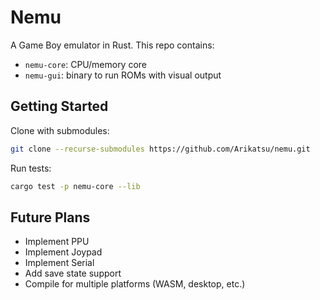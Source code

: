 # Nemu

A Game Boy emulator in Rust. This repo contains:

- `nemu-core`: CPU/memory core
- `nemu-gui`: binary to run ROMs with visual output

## Getting Started

Clone with submodules:

```bash
git clone --recurse-submodules https://github.com/Arikatsu/nemu.git
```

Run tests:
```bash
cargo test -p nemu-core --lib
```

## Future Plans

- Implement PPU
- Implement Joypad
- Implement Serial
- Add save state support
- Compile for multiple platforms (WASM, desktop, etc.)
